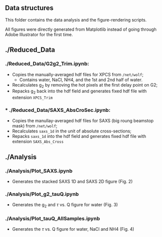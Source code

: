 ## Data structures

This folder contains the data analysis and the figure-rendering scripts.   

All figures were directly generated from Matplotlib instead of going through Adobe Illustrator for the first time.

## ./Reduced_Data

### ./Reduced_Data/G2g2_Trim.ipynb:
* Copies the manually-averaged hdf files for XPCS from `/net/wolf`;
   - Contains water, NaCl, NH4, and the 1st and 2nd half of water.
* Recalculates g$_2$ by removing the hot pixels at the first delay point on G2;
* Repacks g$_2$ back into the hdf field and generates fixed hdf file with extension `XPCS_Trim` 


### * ./Reduced_Data/SAXS_AbsCroSec.ipynb:
* Copies the manullay-averaged hdf files for SAXS (big roung beamstop mask) from `/net/wolf`;
* Recalculates `saxs_1d` in the unit of absolute cross-sections;
* Repacks `saxs_1d` into the hdf field and generates fixed hdf file with extension `SAXS_Abs_Cross` 

## ./Analysis

### ./Analysis/Plot_SAXS.ipynb
* Generates the stacked SAXS 1D and SAXS 2D figure (Fig. 2)

### ./Analysis/Plot_g2_tauQ.ipynb
* Generates the g$_2$ and $\tau$ vs. Q figure for water (Fig. 3)

### ./Analysis/Plot_tauQ_AllSamples.ipynb
* Generates the $\tau$ vs. Q figure for water, NaCl and NH4 (Fig. 4)
